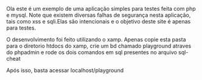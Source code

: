 Ola este é um exemplo de uma aplicação simples para testes feita com php e mysql.
Note que existem diversas falhas de segurança nesta aplicação, tais como xss e sqli.Elas são intencionais e o objetivo deste site é apenas para testes.


O desenvolvimento foi feito utilizando o xamp. Apenas copie esta pasta para o diretorio htdocs do xamp,
crie um bd chamado playground atraves do phpadmin e rode os dois comandos em sql  presentes no arquivo sql-cheat

Após isso, basta acessar localhost/playground